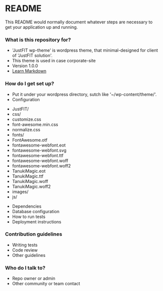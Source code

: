 # README #

This README would normally document whatever steps are necessary to get your application up and running.

### What is this repository for? ###

* 'JustFIT wp-theme' is wordpress theme, that minimal-designed for client of 'JustFIT solution'.
* This theme is used in case corporate-site
* Version 1.0.0
* [Learn Markdown](https://bitbucket.org/tutorials/markdowndemo)

### How do I get set up? ###

* Put it under your wordpress directory, sutch like '~/wp-content/theme/'.
* Configuration
 - JustFIT/
  - css/
   - customize.css
   - font-awesome.min.css
   - normalize.css
  - fonts/
   - FontAwesome.otf
   - fontawesome-webfont.eot
   - fontawesome-webfont.svg
   - fontawesome-webfont.ttf
   - fontawesome-webfont.woff
   - fontawesome-webfont.woff2
   - TanukiMagic.eot
   - TanukiMagic.ttf
   - TanukiMagic.woff
   - TanukiMagic.woff2
  - images/
  - js/
  
* Dependencies
* Database configuration
* How to run tests
* Deployment instructions

### Contribution guidelines ###

* Writing tests
* Code review
* Other guidelines

### Who do I talk to? ###

* Repo owner or admin
* Other community or team contact